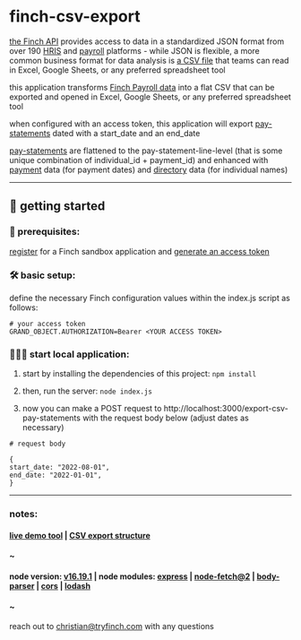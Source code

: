 # finch-csv-export

[the Finch API](https://tryfinch.com/) provides access to data in a standardized JSON format from over 190 [HRIS](https://en.wikipedia.org/wiki/Human_resources_information_systems) and [payroll](https://en.wikipedia.org/wiki/Payroll_automation) platforms - while JSON is flexible, a more common business format for data analysis is [a CSV file](https://en.wikipedia.org/wiki/Comma-separated_values) that teams can read in Excel, Google Sheets, or any preferred spreadsheet tool

this application transforms [Finch Payroll data](https://developer.tryfinch.com/docs/reference/b811fdc2542ca-payment) into a flat CSV that can be exported and opened in Excel, Google Sheets, or any preferred spreadsheet tool

when configured with an access token, this application will export [pay-statements](https://developer.tryfinch.com/docs/reference/d5fd02c41e83a-pay-statement) dated with a start_date and an end_date

[pay-statements](https://developer.tryfinch.com/docs/reference/d5fd02c41e83a-pay-statement) are flattened to the pay-statement-line-level (that is some unique combination of individual_id + payment_id) and enhanced with [payment](https://developer.tryfinch.com/docs/reference/b811fdc2542ca-payment) data (for payment dates) and [directory](https://developer.tryfinch.com/docs/reference/12419c085fc0e-directory) data (for individual names)

***


## 🚀 getting started

### 📝 prerequisites:

[register](https://dashboard.tryfinch.com/signup) for a Finch sandbox application and [generate an access token](https://developer.tryfinch.com/docs/reference/00c032eb7c265-quickstart)

### 🛠️ basic setup:

define the necessary Finch configuration values within the index.js script as follows:

```
# your access token
GRAND_OBJECT.AUTHORIZATION=Bearer <YOUR ACCESS TOKEN>
```
### 🏃🏻‍♂️ start local application:

1. start by installing the dependencies of this project: `npm install`

2. then, run the server: `node index.js`

3. now you can make a POST request to http://localhost:3000/export-csv-pay-statements with the request body below (adjust dates as necessary)

```
# request body

{
start_date: "2022-08-01",
end_date: "2022-01-01",
}

```

***
### notes:

#### [live demo tool](https://finch.cxiv.io/) | [CSV export structure](https://docs.google.com/spreadsheets/d/1jSZI8QgFJ5MIGMB_mTqaNPKRfjTL1Cb7jcOq0HU9ffA/edit#gid=2037396068)

#### ~

#### node version: [v16.19.1](https://nodejs.org/en/blog/release/v16.19.1) | node modules: [express](https://www.npmjs.com/package/express) | [node-fetch@2](https://www.npmjs.com/package/node-fetch) | [body-parser](https://www.npmjs.com/package/body-parser) | [cors](https://www.npmjs.com/package/cors) | [lodash](https://lodash.com/)

#### ~

reach out to christian@tryfinch.com with any questions

